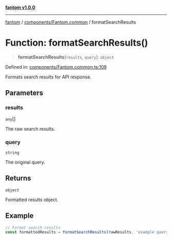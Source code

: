 [**fantom v1.0.0**](../../../README.md)

***

[fantom](../../../README.md) / [components/Fantom.common](../README.md) / formatSearchResults

# Function: formatSearchResults()

> **formatSearchResults**(`results`, `query`): `object`

Defined in: [components/Fantom.common.ts:109](https://github.com/ispyhumanfly/fantom/blob/e7920176802f84bedc42f01e77d9e82bb3e8e1cb/components/Fantom.common.ts#L109)

Formats search results for API response.

## Parameters

### results

`any`[]

The raw search results.

### query

`string`

The original query.

## Returns

`object`

Formatted results object.

## Example

```ts
// Format search results
const formattedResults = formatSearchResults(rawResults, 'example query');
```
